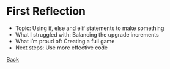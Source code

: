 # First Reflection

- Topic: Using if, else and elif statements to make something
- What I struggled with: Balancing the upgrade increments
- What I’m proud of: Creating a full game
- Next steps: Use more effective code

[Back](../index.md)
